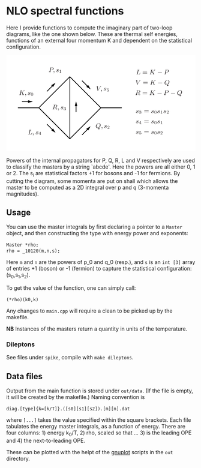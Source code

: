 # NLO spectral functions

Here I provide functions to compute the imaginary part of 
two-loop diagrams, like the one shown below.
These are thermal self energies, functions of an external four momentum K
and dependent on the statistical configuration.

![Labelling of generic two-loop diagram](inc/twoloop.png?raw=true "2-loop")

Powers of the internal propagators for P, Q, R, L and V respectively are 
used to classify the masters by a string `abcde'.
Here the powers are all either 0, 1 or 2.
The s<sub>i</sub> are statistical factors +1 for bosons
and -1 for fermions.
By cutting the diagram, some momenta are put on shall which allows
the master to be computed as a 2D integral over p and q (3-momenta magnitudes).

## Usage

You can use the master integrals by first declaring
a pointer to a `Master` object, and then constructing
the type with energy power and exponents:
```
Master *rho;
rho = _10120(m,n,s);
```
Here `m` and `n` are the powers of p_0 and q_0 (resp.),
and `s` is an `int [3]` array of entries +1 (boson)
or -1 (fermion) to capture the statistical 
configuration: (s<sub>0</sub>,s<sub>1</sub>,s<sub>2</sub>).

To get the value of the function, one can simply call:
```
(*rho)(k0,k)
```
Any changes to `main.cpp` will require a clean to be picked up
by the makefile.

**NB** Instances of the masters return a quantity in units
of the temperature. 

### Dileptons

See files under `spike`, compile with `make dileptons`.


## Data files

Output from the main function is stored under `out/data`. 
(If the file is empty, it will be created by the makefile.)
Naming convention is
```
diag.[type]{k=[k/T]}.([s0][s1][s2]).[m][n].dat
```
where `[...]` takes the value specified within the square brackets.
Each file tabulates the energy master integrals, as a function of energy.
There are four columns: 1) energy k<sub>0</sub>/T, 2) rho, scaled so that ...
3) is the leading OPE and 4) the next-to-leading OPE.

These can be plotted with the helpt of the [gnuplot](www.gnuplot.info) 
scripts in the `out` directory.

